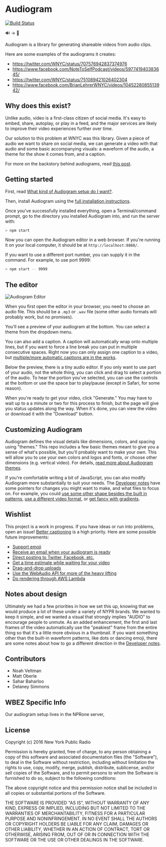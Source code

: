 # Audiogram

[![Build Status](https://travis-ci.org/nypublicradio/audiogram.svg?branch=alpha)](https://travis-ci.org/nypublicradio/audiogram)

🔊 -> 🎥

Audiogram is a library for generating shareable videos from audio clips.

Here are some examples of the audiograms it creates:

* https://twitter.com/WNYC/status/707576942837374976
* https://www.facebook.com/NoteToSelfPodcast/videos/597741940383645/
* https://twitter.com/WNYC/status/751089421026402304
* https://www.facebook.com/BrianLehrerWNYC/videos/1045228085513942/

## Why does this exist?

Unlike audio, video is a first-class citizen of social media. It's easy to embed, share, autoplay, or play in a feed, and the major services are likely to improve their video experiences further over time.

Our solution to this problem at WNYC was this library.  Given a piece of audio we want to share on social media, we can generate a video with that audio and some basic accompanying visuals: a waveform of the audio, a theme for the show it comes from, and a caption.

For more on the backstory behind audiograms, read [this post](https://medium.com/@WNYC/e648e8a5f2e9).

## Getting started

First, read [What kind of Audiogram setup do I want?](SERVER.md).

Then, install Audiogram using the [full installation instructions](INSTALL.md).

Once you've successfully installed everything, open a Terminal/command prompt, go to the directory you installed Audiogram into, and run the server with:

```sh
> npm start
```

Now you can open the Audiogram editor in a web browser.  If you're running it on your local computer, it should be at `http://localhost:8888/`.

If you want to use a different port number, you can supply it in the command. For example, to use port 9999:

```sh
> npm start -- 9999
```

## The editor

![Audiogram Editor](https://cloud.githubusercontent.com/assets/2120446/17450988/7e6c4ea2-5b31-11e6-8f90-b32fec6864c3.gif)

When you first open the editor in your browser, you need to choose an audio file.  This should be a `.mp3` or `.wav` file (some other audio formats will probably work, but no promises).

You'll see a preview of your audiogram at the bottom. You can select a theme from the dropdown menu.

You can also add a caption. A caption will automatically wrap onto multiple lines, but if you want to force a line break you can put in multiple consecutive spaces. Right now you can only assign one caption to a video, but [multiple/more automatic captions are in the works](https://github.com/nypublicradio/audiogram/issues/8).

Below the preview, there is a tiny audio editor.  If you only want to use part of your audio, not the whole thing, you can click and drag to select a portion of the audio.  To hear the portion you've selected, you can use the controls at the bottom or use the space bar to play/pause (except in Safari, for some reason).

When you're ready to get your video, click "Generate." You may have to wait up to a a minute or two for this process to finish, but the page will give you status updates along the way.  When it's done, you can view the video or download it with the "Download" button.

## Customizing Audiogram

Audiogram defines the visual details like dimensions, colors, and spacing using "themes." This repo includes a few basic themes meant to give you a sense of what's possible, but you'll probably want to make your own. This will allow you to use your own colors and logos and fonts, or choose other dimensions (e.g. vertical video). For details, [read more about Audiogram themes](THEMES.md).

If you're comfortable writing a bit of JavaScript, you can also modify Audiogram more substantially to suit your needs.  The [Developer notes](DEVELOPERS.md) have some pointers for changes you might want to make, and what files to focus on.  For example, you could [use some other shape besides the built in patterns](https://github.com/nypublicradio/audiogram/blob/master/DEVELOPERS.md#use-different-animations-besides-the-wavebarsbricks), [use a different video format](https://github.com/nypublicradio/audiogram/blob/master/DEVELOPERS.md#fiddle-with-ffmpeg-options-eg-use-different-encoders), or [get fancy with gradients](https://github.com/nypublicradio/audiogram/blob/master/DEVELOPERS.md#extend-themes).

## Wishlist

This project is a work in progress.  If you have ideas or run into problems, open an issue! [Better captioning](https://github.com/nypublicradio/audiogram/issues/8) is a high priority. Here are some possible future improvements:

* [Support emoji](https://github.com/nypublicradio/audiogram/issues/15)
* [Receive an email when your audiogram is ready](https://github.com/nypublicradio/audiogram/issues/5)
* [Direct posting to Twitter, Facebook, etc.](https://github.com/nypublicradio/audiogram/issues/4)
* [Get a time estimate while waiting for your video](https://github.com/nypublicradio/audiogram/issues/3)
* [Drag-and-drop uploads](https://github.com/nypublicradio/audiogram/issues/2)
* [Use the WebAudio API for more of the heavy lifting](https://github.com/nypublicradio/audiogram/issues/1)
* [Do rendering through AWS Lambda](https://github.com/nypublicradio/audiogram/issues/17)

## Notes about design

Ultimately we had a few priorities in how we set this up, knowing that we would produce a lot of these under a variety of NYPR brands. We wanted to keep it simple, and we wanted a visual that strongly implies "AUDIO" to encourage people to unmute. As an added enhancement, the first and last frames of the video automatically use the "peakiest" frame from the entire thing so that it's a little more obvious in a thumbnail. If you want something other than the built-in waveform patterns, like dots or dancing emoji, there are some notes about how to go a different direction in the [Developer notes](DEVELOPERS.md#use-different-animations-besides-the-wavebars).

## Contributors

* Noah Veltman
* Matt Oberle
* Sahar Baharloo
* Delaney Simmons

## WBEZ Specific Info

Our audiogram setup lives in the NPRone server, 

## License

Copyright (c) 2016 New York Public Radio

Permission is hereby granted, free of charge, to any person obtaining a copy of this software and associated documentation files (the "Software"), to deal in the Software without restriction, including without limitation the rights to use, copy, modify, merge, publish, distribute, sublicense, and/or sell copies of the Software, and to permit persons to whom the Software is furnished to do so, subject to the following conditions:

The above copyright notice and this permission notice shall be included in all copies or substantial portions of the Software.

THE SOFTWARE IS PROVIDED "AS IS", WITHOUT WARRANTY OF ANY KIND, EXPRESS OR IMPLIED, INCLUDING BUT NOT LIMITED TO THE WARRANTIES OF MERCHANTABILITY, FITNESS FOR A PARTICULAR PURPOSE AND NONINFRINGEMENT. IN NO EVENT SHALL THE AUTHORS OR COPYRIGHT HOLDERS BE LIABLE FOR ANY CLAIM, DAMAGES OR OTHER LIABILITY, WHETHER IN AN ACTION OF CONTRACT, TORT OR OTHERWISE, ARISING FROM, OUT OF OR IN CONNECTION WITH THE SOFTWARE OR THE USE OR OTHER DEALINGS IN THE SOFTWARE.
